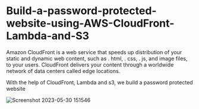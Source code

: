 # Build-a-password-protected-website-using-AWS-CloudFront-Lambda-and-S3

Amazon CloudFront is a web service that speeds up distribution of your static and dynamic web content, such as . html, . css, . js, and image files, to your users. CloudFront delivers your content through a worldwide network of data centers called edge locations.

With the help of CloudFront, Lambda and s3, we build a password protected website

![Screenshot 2023-05-30 151546](https://github.com/taniaduggal/Build-a-password-protected-website-using-AWS-CloudFront-Lambda-and-S3/assets/103496926/4a5c966e-c299-4494-b152-66c2deba20d5)
